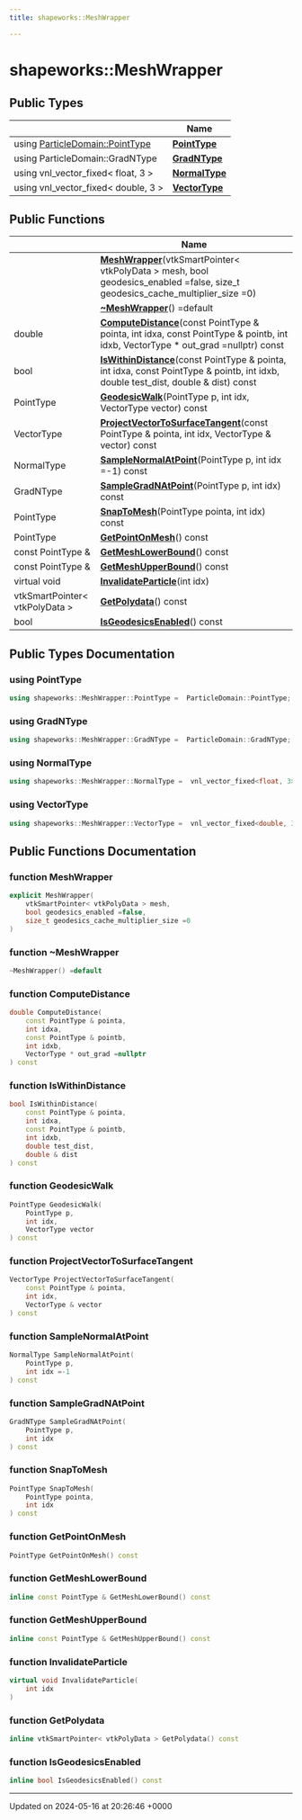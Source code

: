 ```yaml
---
title: shapeworks::MeshWrapper

---
```


# shapeworks::MeshWrapper





## Public Types

|                | Name           |
| -------------- | -------------- |
| using [ParticleDomain::PointType](../Classes/classshapeworks_1_1ParticleDomain.md#using-pointtype) | **[PointType](../Classes/classshapeworks_1_1MeshWrapper.md#using-pointtype)**  |
| using ParticleDomain::GradNType | **[GradNType](../Classes/classshapeworks_1_1MeshWrapper.md#using-gradntype)**  |
| using vnl_vector_fixed< float, 3 > | **[NormalType](../Classes/classshapeworks_1_1MeshWrapper.md#using-normaltype)**  |
| using vnl_vector_fixed< double, 3 > | **[VectorType](../Classes/classshapeworks_1_1MeshWrapper.md#using-vectortype)**  |

## Public Functions

|                | Name           |
| -------------- | -------------- |
| | **[MeshWrapper](../Classes/classshapeworks_1_1MeshWrapper.md#function-meshwrapper)**(vtkSmartPointer< vtkPolyData > mesh, bool geodesics_enabled =false, size_t geodesics_cache_multiplier_size =0) |
| | **[~MeshWrapper](../Classes/classshapeworks_1_1MeshWrapper.md#function-~meshwrapper)**() =default |
| double | **[ComputeDistance](../Classes/classshapeworks_1_1MeshWrapper.md#function-computedistance)**(const PointType & pointa, int idxa, const PointType & pointb, int idxb, VectorType * out_grad =nullptr) const |
| bool | **[IsWithinDistance](../Classes/classshapeworks_1_1MeshWrapper.md#function-iswithindistance)**(const PointType & pointa, int idxa, const PointType & pointb, int idxb, double test_dist, double & dist) const |
| PointType | **[GeodesicWalk](../Classes/classshapeworks_1_1MeshWrapper.md#function-geodesicwalk)**(PointType p, int idx, VectorType vector) const |
| VectorType | **[ProjectVectorToSurfaceTangent](../Classes/classshapeworks_1_1MeshWrapper.md#function-projectvectortosurfacetangent)**(const PointType & pointa, int idx, VectorType & vector) const |
| NormalType | **[SampleNormalAtPoint](../Classes/classshapeworks_1_1MeshWrapper.md#function-samplenormalatpoint)**(PointType p, int idx =-1) const |
| GradNType | **[SampleGradNAtPoint](../Classes/classshapeworks_1_1MeshWrapper.md#function-samplegradnatpoint)**(PointType p, int idx) const |
| PointType | **[SnapToMesh](../Classes/classshapeworks_1_1MeshWrapper.md#function-snaptomesh)**(PointType pointa, int idx) const |
| PointType | **[GetPointOnMesh](../Classes/classshapeworks_1_1MeshWrapper.md#function-getpointonmesh)**() const |
| const PointType & | **[GetMeshLowerBound](../Classes/classshapeworks_1_1MeshWrapper.md#function-getmeshlowerbound)**() const |
| const PointType & | **[GetMeshUpperBound](../Classes/classshapeworks_1_1MeshWrapper.md#function-getmeshupperbound)**() const |
| virtual void | **[InvalidateParticle](../Classes/classshapeworks_1_1MeshWrapper.md#function-invalidateparticle)**(int idx) |
| vtkSmartPointer< vtkPolyData > | **[GetPolydata](../Classes/classshapeworks_1_1MeshWrapper.md#function-getpolydata)**() const |
| bool | **[IsGeodesicsEnabled](../Classes/classshapeworks_1_1MeshWrapper.md#function-isgeodesicsenabled)**() const |

## Public Types Documentation

### using PointType

```cpp
using shapeworks::MeshWrapper::PointType =  ParticleDomain::PointType;
```


### using GradNType

```cpp
using shapeworks::MeshWrapper::GradNType =  ParticleDomain::GradNType;
```


### using NormalType

```cpp
using shapeworks::MeshWrapper::NormalType =  vnl_vector_fixed<float, 3>;
```


### using VectorType

```cpp
using shapeworks::MeshWrapper::VectorType =  vnl_vector_fixed<double, 3>;
```


## Public Functions Documentation

### function MeshWrapper

```cpp
explicit MeshWrapper(
    vtkSmartPointer< vtkPolyData > mesh,
    bool geodesics_enabled =false,
    size_t geodesics_cache_multiplier_size =0
)
```


### function ~MeshWrapper

```cpp
~MeshWrapper() =default
```


### function ComputeDistance

```cpp
double ComputeDistance(
    const PointType & pointa,
    int idxa,
    const PointType & pointb,
    int idxb,
    VectorType * out_grad =nullptr
) const
```


### function IsWithinDistance

```cpp
bool IsWithinDistance(
    const PointType & pointa,
    int idxa,
    const PointType & pointb,
    int idxb,
    double test_dist,
    double & dist
) const
```


### function GeodesicWalk

```cpp
PointType GeodesicWalk(
    PointType p,
    int idx,
    VectorType vector
) const
```


### function ProjectVectorToSurfaceTangent

```cpp
VectorType ProjectVectorToSurfaceTangent(
    const PointType & pointa,
    int idx,
    VectorType & vector
) const
```


### function SampleNormalAtPoint

```cpp
NormalType SampleNormalAtPoint(
    PointType p,
    int idx =-1
) const
```


### function SampleGradNAtPoint

```cpp
GradNType SampleGradNAtPoint(
    PointType p,
    int idx
) const
```


### function SnapToMesh

```cpp
PointType SnapToMesh(
    PointType pointa,
    int idx
) const
```


### function GetPointOnMesh

```cpp
PointType GetPointOnMesh() const
```


### function GetMeshLowerBound

```cpp
inline const PointType & GetMeshLowerBound() const
```


### function GetMeshUpperBound

```cpp
inline const PointType & GetMeshUpperBound() const
```


### function InvalidateParticle

```cpp
virtual void InvalidateParticle(
    int idx
)
```


### function GetPolydata

```cpp
inline vtkSmartPointer< vtkPolyData > GetPolydata() const
```


### function IsGeodesicsEnabled

```cpp
inline bool IsGeodesicsEnabled() const
```


-------------------------------

Updated on 2024-05-16 at 20:26:46 +0000
